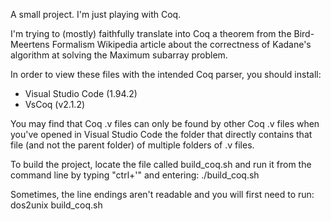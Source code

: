 A small project. I'm just playing with Coq.

I'm trying to (mostly) faithfully translate into Coq a theorem from the Bird-Meertens Formalism Wikipedia article about the correctness of Kadane's algorithm at solving the Maximum subarray problem.

In order to view these files with the intended Coq parser, you should install:
- Visual Studio Code (1.94.2)
- VsCoq (v2.1.2)

You may find that Coq .v files can only be found by other Coq .v files when you've opened in Visual Studio Code the folder that directly contains that file (and not the parent folder) of multiple folders of .v files.

To build the project, locate the file called build_coq.sh and run it from the command line by typing "ctrl+'" and entering: ./build_coq.sh

Sometimes, the line endings aren't readable and you will first need to run: dos2unix build_coq.sh
